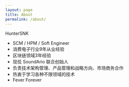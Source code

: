 ```yaml
---
layout: page
title: About
permalink: /about/
---
```


HunterSNK
- SCM / HPM / Soft Engineer
- 消费电子行业9年从业经验
- 区块链领域3年经验
- 现任 SoundArio 联合创始人
- 负责技术架构管理、产品管理和战略方向、市场商务合作
- 热衷于学习各种不限领域的技术
- Fever Forever
